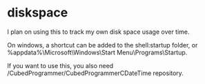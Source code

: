 # diskspace

I plan on using this to track my own disk space usage over time.

On windows, a shortcut can be added to the shell:startup folder, or %appdata%\Microsoft\Windows\Start Menu\Programs\Startup.

If you want to use this, you also need /CubedProgrammer/CubedProgrammerCDateTime repository.
